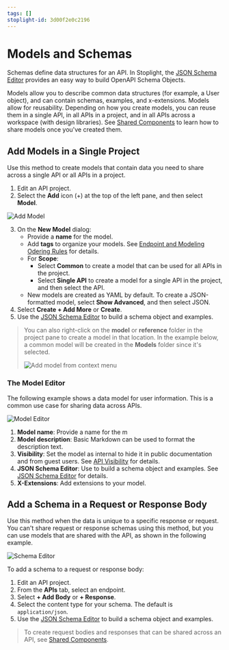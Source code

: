 ```yaml
---
tags: []
stoplight-id: 3d00f2e0c2196
---
```


# Models and Schemas

Schemas define data structures for an API. In Stoplight, the [JSON Schema Editor](json-schema-editor.md) provides an easy way to build OpenAPI Schema Objects.

Models allow you to describe common data structures (for example, a User object), and can contain schemas, examples, and x-extensions. Models allow for reusability. Depending on how you create models, you can reuse them in a single API, in all APIs in a project, and in all APIs across a workspace (with design libraries). See [Shared Components](shared-components.md#shared-models) to learn how to share models once you've created them.

## Add Models in a Single Project

Use this method to create models that contain data you need to share across a single API or all APIs in a project. 

1. Edit an API project.
2. Select the **Add** icon (+) at the top of the left pane, and then select **Model**.

![Add Model](https://stoplight.io/api/v1/projects/cHJqOjI/images/63LetMtnQb8)

3. On the **New Model** dialog:
    * Provide a **name** for the model.
    * Add **tags** to organize your models. See [Endpoint and Modeling Odering Rules](../4.-documentation/Sidebar/d.table-of-contents.md#endpoint-and-model-ordering-rules) for details.
    * For **Scope**:
        * Select **Common** to create a model that can be used for all APIs in the project.
        * Select **Single API** to create a model for a single API in the project, and then select the API.
    * New models are created as YAML by default. To create a JSON-formatted model, select **Show Advanced**, and then select JSON.
4. Select **Create + Add More** or **Create**.
5. Use the [JSON Schema Editor](json-schema-editor.md) to build a schema object and examples.

> You can also right-click on the **model** or **reference** folder in the project pane to create a model in that location. In the example below, a common model will be created in the **Models** folder since it's selected.
>
> ![Add model from context menu](https://stoplight.io/api/v1/projects/cHJqOjI/images/AI4lfAIuZPk)

### The Model Editor

The following example shows a data model for user information. This is a common use case for sharing data across APIs.

![Model Editor](https://stoplight.io/api/v1/projects/cHJqOjI/images/OEu3MopWsDc)

1. **Model name**: Provide a name for the m
2. **Model description**:  Basic Markdown can be used to format the description text.
3. **Visibility**: Set the model as internal to hide it in public documentation and from guest users. See [API Visibility](../4.-documentation/set-internal-docs.md) for details.
4. **JSON Schema Editor**: Use to build a schema object and examples. See [JSON Schema Editor](json-schema-editor.md) for details.
5. **X-Extensions**: Add extensions to your model.

## Add a Schema in a Request or Response Body

Use this method when the data is unique to a specific response or request. You can't share request or response schemas using this method, but you can use models that are shared with the API, as shown in the following example.

![Schema Editor](https://stoplight.io/api/v1/projects/cHJqOjI/images/xmmq7FFDqZs)

To add a schema to a request or response body:

1. Edit an API project.
2. From the **APIs** tab, select an endpoint.
3. Select **+ Add Body** or **+ Response**.
4. Select the content type for your schema. The default is `application/json`.
5. Use the [JSON Schema Editor](json-schema-editor.md) to build a schema object and examples.

> To create request bodies and responses that can be shared across an API, see [Shared Components](shared-components.md).
